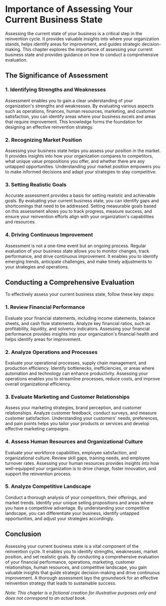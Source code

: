 Importance of Assessing Your Current Business State
==============================================================

Assessing the current state of your business is a critical step in the reinvention cycle. It provides valuable insights into where your organization stands, helps identify areas for improvement, and guides strategic decision-making. This chapter explores the importance of assessing your current business state and provides guidance on how to conduct a comprehensive evaluation.

The Significance of Assessment
------------------------------

### 1. Identifying Strengths and Weaknesses

Assessment enables you to gain a clear understanding of your organization's strengths and weaknesses. By evaluating various aspects such as operations, finances, human resources, marketing, and customer satisfaction, you can identify areas where your business excels and areas that require improvement. This knowledge forms the foundation for designing an effective reinvention strategy.

### 2. Recognizing Market Position

Assessing your business state helps you assess your position in the market. It provides insights into how your organization compares to competitors, what unique value propositions you offer, and whether there are any untapped opportunities. Understanding your market position empowers you to make informed decisions and adapt your strategies to stay competitive.

### 3. Setting Realistic Goals

Accurate assessment provides a basis for setting realistic and achievable goals. By evaluating your current business state, you can identify gaps and shortcomings that need to be addressed. Setting measurable goals based on this assessment allows you to track progress, measure success, and ensure your reinvention efforts align with your organization's capabilities and resources.

### 4. Driving Continuous Improvement

Assessment is not a one-time event but an ongoing process. Regular evaluation of your business state allows you to monitor changes, track performance, and drive continuous improvement. It enables you to identify emerging trends, anticipate challenges, and make timely adjustments to your strategies and operations.

Conducting a Comprehensive Evaluation
-------------------------------------

To effectively assess your current business state, follow these key steps:

### 1. Review Financial Performance

Evaluate your financial statements, including income statements, balance sheets, and cash flow statements. Analyze key financial ratios, such as profitability, liquidity, and solvency indicators. Assessing your financial performance provides insights into your organization's financial health and helps identify areas for improvement.

### 2. Analyze Operations and Processes

Evaluate your operational processes, supply chain management, and production efficiency. Identify bottlenecks, inefficiencies, or areas where automation and technology can enhance productivity. Assessing your operations enables you to streamline processes, reduce costs, and improve overall organizational efficiency.

### 3. Evaluate Marketing and Customer Relationships

Assess your marketing strategies, brand perception, and customer relationships. Analyze customer feedback, conduct surveys, and measure customer satisfaction. Understanding your customers' needs, preferences, and pain points helps you tailor your products or services and develop effective marketing campaigns.

### 4. Assess Human Resources and Organizational Culture

Evaluate your workforce capabilities, employee satisfaction, and organizational culture. Review skill gaps, training needs, and employee turnover rates. Assessing your human resources provides insights into how well-equipped your organization is to drive change, foster innovation, and support the reinvention process.

### 5. Analyze Competitive Landscape

Conduct a thorough analysis of your competitors, their offerings, and market trends. Identify your unique selling propositions and areas where you have a competitive advantage. By understanding your competitive landscape, you can differentiate your business, identify untapped opportunities, and adjust your strategies accordingly.

Conclusion
----------

Assessing your current business state is a vital component of the reinvention cycle. It enables you to identify strengths, weaknesses, market position, and set realistic goals. By conducting a comprehensive evaluation of your financial performance, operations, marketing, customer relationships, human resources, and competitive landscape, you gain valuable insights that guide strategic decision-making and drive continuous improvement. A thorough assessment lays the groundwork for an effective reinvention strategy that leads to sustainable success.

*Note: This chapter is a fictional creation for illustrative purposes only and does not correspond to an actual book.*
